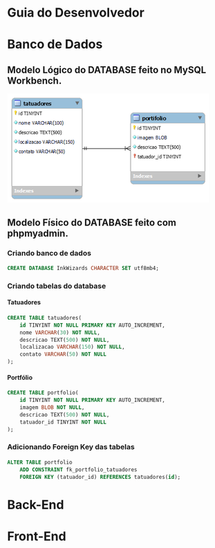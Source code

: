 # Guia do Desenvolvedor

# Banco de Dados
## Modelo Lógico do DATABASE feito no MySQL Workbench.

![Modelo-logico-InkWizards](/database/Workbench/tatuadores.png)



## Modelo Físico do DATABASE feito com phpmyadmin.

### Criando banco de dados

```sql
CREATE DATABASE InkWizards CHARACTER SET utf8mb4;
```

### Criando tabelas do database

#### Tatuadores

```sql
CREATE TABLE tatuadores(
    id TINYINT NOT NULL PRIMARY KEY AUTO_INCREMENT,
    nome VARCHAR(30) NOT NULL,
    descricao TEXT(500) NOT NULL,
    localizacao VARCHAR(150) NOT NULL,
    contato VARCHAR(50) NOT NULL
);
```

#### Portfólio
```sql
CREATE TABLE portfolio(
    id TINYINT NOT NULL PRIMARY KEY AUTO_INCREMENT,
    imagem BLOB NOT NULL,
    descricao TEXT(500) NOT NULL,
    tatuador_id TINYINT NOT NULL
);    
```

### Adicionando Foreign Key das tabelas
```sql
ALTER TABLE portfolio
    ADD CONSTRAINT fk_portfolio_tatuadores
    FOREIGN KEY (tatuador_id) REFERENCES tatuadores(id); 
```


# Back-End



# Front-End

